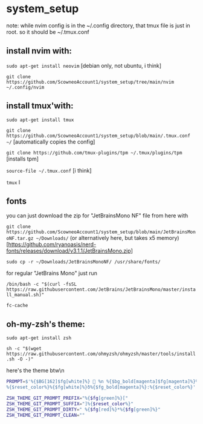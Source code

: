 # system_setup
note: while nvim config is in the ~/.config directory, that tmux file is just in root. so it should be ~/.tmux.conf

## install nvim with:

```sudo apt-get install neovim``` [debian only, not ubuntu, i think]

```git clone https://github.com/ScowneoAccount1/system_setup/tree/main/nvim ~/.config/nvim```


## install tmux'with:
```sudo apt-get install tmux```

```git clone https://github.com/ScowneoAccount1/system_setup/blob/main/.tmux.conf ~/``` [automatically copies the config]

```git clone https://github.com/tmux-plugins/tpm ~/.tmux/plugins/tpm``` [installs tpm]

```source-file ~/.tmux.conf``` [i think]

```tmux``` <leader> I


## fonts
you can just download the zip for "JetBrainsMono NF" file from here with

```git clone https://github.com/ScowneoAccount1/system_setup/blob/main/JetBrainsMonoNF.tar.gz ~/Downloads/```
(or alternatively here, but takes x5 memory)[https://github.com/ryanoasis/nerd-fonts/releases/download/v3.1.1/JetBrainsMono.zip]

```sudo cp -r ~/Downloads/JetBrainsMonoNF/ /usr/share/fonts/```

for regular "JetBrains Mono" just run

```/bin/bash -c "$(curl -fsSL https://raw.githubusercontent.com/JetBrains/JetBrainsMono/master/install_manual.sh)"```

```fc-cache```


## oh-my-zsh's theme:
```sudo apt-get install zsh```

```sh -c "$(wget https://raw.githubusercontent.com/ohmyzsh/ohmyzsh/master/tools/install.sh -O -)"```

here's the theme btw\n
```bash
PROMPT=$'%{$BG[162]$fg[white]%}  %n %{$bg_bold[magenta]$fg[magenta]%}%{$FG[162]%}%{$bg_bold[magenta]$fg[white]%} %D{%X} %{$reset_color%}%{$BG[056]$fg[magenta]%}%{$BG[019]$FG[063]%}%{$BG[056]$fg[white]%} %~ %{$reset_color%}%{$FG[056]%}%{$FG[019]%}%{$reset_color%}
%{$reset_color%}%{$fg[white]%}δ%{$fg_bold[magenta]%}:%{$reset_color%}'

ZSH_THEME_GIT_PROMPT_PREFIX="%{$fg[green]%}["
ZSH_THEME_GIT_PROMPT_SUFFIX="]%{$reset_color%}"
ZSH_THEME_GIT_PROMPT_DIRTY=" %{$fg[red]%}*%{$fg[green]%}"
ZSH_THEME_GIT_PROMPT_CLEAN=""
```
